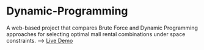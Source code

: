 # Dynamic-Programming
A web-based project that compares Brute Force and Dynamic Programming approaches for selecting optimal mall rental combinations under space constraints.
--> [Live Demo](https://sorravit-te.github.io/Dynamic-Programming/)
